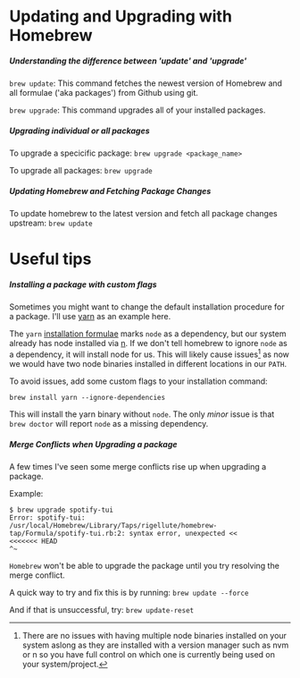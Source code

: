 # Updating and Upgrading with Homebrew

##### Understanding the difference between 'update' and 'upgrade'

`brew update`: This command fetches the newest version of Homebrew and all
formulae ('aka packages') from Github using git.

`brew upgrade`: This command upgrades all of your installed packages.

##### Upgrading individual or all packages

To upgrade a specicific package: `brew upgrade <package_name>`

To upgrade all packages: `brew upgrade`

##### Updating Homebrew and Fetching Package Changes

To update homebrew to the latest version and fetch all package changes upstream:
`brew update`

# Useful tips

##### Installing a package with custom flags

Sometimes you might want to change the default installation procedure for a
package. I'll use [yarn](https://yarnpkg.com/en/docs/install#mac-stable) as an example here.

The `yarn` [installation formulae](https://github.com/Homebrew/homebrew-core/blob/master/Formula/yarn.rb) marks `node` as a dependency, but our system already has node installed via [n](https://github.com/tj/n). If we don't tell homebrew to ignore `node` as a dependency, it will install node for us. This will likely cause issues[^1] as now we would have two node binaries installed in different locations in our `PATH`.

To avoid issues, add some custom flags to your installation command:

`brew install yarn --ignore-dependencies`

This will install the yarn binary without `node`. The only _minor_ issue is that `brew doctor` will report `node` as a missing dependency.

##### Merge Conflicts when Upgrading a package

A few times I've seen some merge conflicts rise up when upgrading a package.

Example:

```
$ brew upgrade spotify-tui
Error: spotify-tui: /usr/local/Homebrew/Library/Taps/rigellute/homebrew-tap/Formula/spotify-tui.rb:2: syntax error, unexpected <<
<<<<<<< HEAD
^~
```

`Homebrew` won't be able to upgrade the package until you try resolving the
merge conflict.

A quick way to try and fix this is by running:
`brew update --force`

And if that is unsuccessful, try:
`brew update-reset`

[^1]: There are no issues with having multiple node binaries installed on your system aslong as they are installed with a version manager such as nvm or n so you have full control on which one is currently being used on your system/project.
